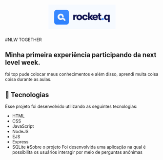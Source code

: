 <h1 align="center">
  <img alt="Rocket.Q" title="Rocket.Q" src=".github/rocketq.png" width="220px" />
</h1>
#NLW TOGETHER

## Minha primeira experiência participando da next level week.
foi top pude colocar meus conhecimentos e além disso, aprendi muita coisa coisa durante as aulas. 
## 🚀 Tecnologias

Esse projeto foi desenvolvido utilizando as seguintes tecnologias:

- HTML
- CSS
- JavaScript
- NodeJS
- EJS
- Express
- SQLite
#Sobre o projeto
Foi desenvolvida uma aplicação na qual é possibilita os usuários interagir por meio de perguntas anônimas